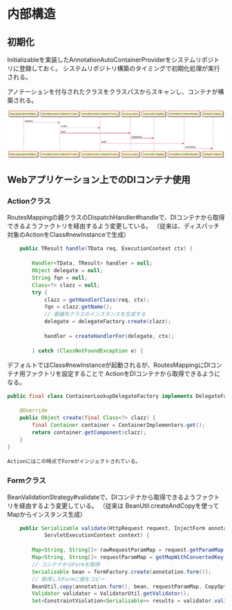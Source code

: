 # 内部構造

## 初期化

Initializableを実装したAnnotationAutoContainerProviderをシステムリポジトリに登録しておく。
システムリポジトリ構築のタイミングで初期化処理が実行される。


アノテーションを付与されたクラスをクラスパスからスキャンし、コンテナが構築される。

![init](./diagram/init.png)

## Webアプリケーション上でのDIコンテナ使用

### Actionクラス

RoutesMappingの親クラスのDispatchHandler#handleで、DIコンテナから取得できるようファクトリを経由するよう変更している。
（従来は、ディスパッチ対象のActionをClass#newInstanceで生成）



``` java
    public TResult handle(TData req, ExecutionContext ctx) {

        Handler<TData, TResult> handler = null;
        Object delegate = null;
        String fqn = null;
        Class<?> clazz = null;
        try {
            clazz = getHandlerClass(req, ctx);
            fqn = clazz.getName();
            // 委譲先クラスのインスタンスを生成する
            delegate = delegateFactory.create(clazz);
            
            handler = createHandlerFor(delegate, ctx);
            
        } catch (ClassNotFoundException e) {
```

デフォルトではClass#newInstanceが起動されるが、RoutesMappingにDIコンテナ用ファクトリを設定することで
ActionをDIコンテナから取得できるようになる。

``` java
public final class ContainerLookupDelegateFactory implements DelegateFactory {

    @Override
    public Object create(final Class<?> clazz) {
        final Container container = ContainerImplementers.get();
        return container.getComponent(clazz);
    }
}

Actionにはこの時点でFormがインジェクトされている。

```

### Formクラス

BeanValidationStrategy#validateで、DIコンテナから取得できるようファクトリを経由するよう変更している。
（従来は BeanUtil.createAndCopyを使ってMapからインスタンス生成）


```java
    public Serializable validate(HttpRequest request, InjectForm annotation, boolean notUse,
            ServletExecutionContext context) {

        Map<String, String[]> rawRequestParamMap = request.getParamMap();
        Map<String, String[]> requestParamMap = getMapWithConvertedKey(annotation.prefix(), rawRequestParamMap);
        // コンテナからFormを取得
        Serializable bean = formFactory.create(annotation.form());
        // 取得したFormに値をコピー
        BeanUtil.copy(annotation.form(), bean, requestParamMap, CopyOptions.empty());
        Validator validator = ValidatorUtil.getValidator();
        Set<ConstraintViolation<Serializable>> results = validator.validate(bean);
```
